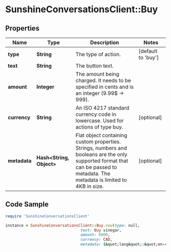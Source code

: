 # SunshineConversationsClient::Buy

## Properties

Name | Type | Description | Notes
------------ | ------------- | ------------- | -------------
**type** | **String** | The type of action. | [default to &#39;buy&#39;]
**text** | **String** | The button text. | 
**amount** | **Integer** | The amount being charged. It needs to be specified in cents and is an integer (9.99$ -&gt; 999). | 
**currency** | **String** | An ISO 4217 standard currency code in lowercase. Used for actions of type buy. | [optional] 
**metadata** | **Hash&lt;String, Object&gt;** | Flat object containing custom properties. Strings, numbers and booleans  are the only supported format that can be passed to metadata. The metadata is limited to 4KB in size.  | [optional] 

## Code Sample

```ruby
require 'SunshineConversationsClient'

instance = SunshineConversationsClient::Buy.new(type: null,
                                 text: Buy vinegar,
                                 amount: 8000,
                                 currency: CAD,
                                 metadata: {&quot;lang&quot;:&quot;en-ca&quot;})
```


